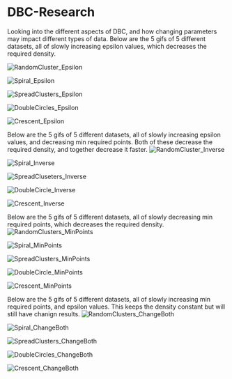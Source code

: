 # DBC-Research
Looking into the different aspects of DBC, and how changing parameters may impact different types of data.
Below are the 5 gifs of 5 different datasets, all of slowly increasing epsilon values, which decreases the required density.

![RandomCluster_Epsilon](https://github.com/user-attachments/assets/01680095-bcab-4c32-939d-222d1e674c4f)

![Spiral_Epsilon](https://github.com/user-attachments/assets/993eedff-57ff-4f50-bc01-59d268551518)

![SpreadClusters_Epsilon](https://github.com/user-attachments/assets/c13aa3ec-1b1d-4877-beda-c761297886b4)

![DoubleCircles_Epsilon](https://github.com/user-attachments/assets/4bc1d633-533f-4e7b-afbd-ad2befd1113a)

![Crescent_Epsilon](https://github.com/user-attachments/assets/e631cf72-a641-44b5-8b09-e41beb584302)

Below are the 5 gifs of 5 different datasets, all of slowly increasing epsilon values, and decreasing min required points. Both of these decrease the required density, and together decrease it faster.
![RandomCluster_Inverse](https://github.com/user-attachments/assets/a86bad58-da0c-4f7c-b632-5e9a4d674bb8)

![Spiral_Inverse](https://github.com/user-attachments/assets/6475b4f9-b6d2-43d2-9b40-e9423cdee9c9)

![SpreadCluseters_Inverse](https://github.com/user-attachments/assets/de836350-5d20-4673-9cb5-84d2b9326744)

![DoubleCircle_Inverse](https://github.com/user-attachments/assets/0d7bc86e-539b-4ea5-a76d-16de66f57f38)

![Crescent_Inverse](https://github.com/user-attachments/assets/1eb2523a-5f99-4a41-9c6c-7cba118cf731)

Below are the 5 gifs of 5 different datasets, all of slowly decreasing min required points, which decreases the required density.
![RandomClusters_MinPoints](https://github.com/user-attachments/assets/0209344b-73ea-4562-88fe-d2c7d1bc189d)

![Spiral_MinPoints](https://github.com/user-attachments/assets/79b63ebe-bae7-42e7-92e1-4880811e73d5)

![SpreadClusters_MinPoints](https://github.com/user-attachments/assets/75fb3e86-7e74-46fd-8a40-4898d2d9c2da)

![DoubleCircle_MinPoints](https://github.com/user-attachments/assets/72830ed1-279c-46f8-ab88-57e19ee045c1)

![Crescent_MinPoints](https://github.com/user-attachments/assets/cce0fff1-e3b5-43b8-a048-9e248227b881)

Below are the 5 gifs of 5 different datasets, all of slowly increasing min required points, and epsilon values. This keeps the density constant but will still have chanign results.
![RandomClusters_ChangeBoth](https://github.com/user-attachments/assets/8b09ef2c-5767-4d9f-b5ac-da698156c875)

![Spiral_ChangeBoth](https://github.com/user-attachments/assets/39cf0999-eef8-406e-bb86-6050aea9c3e3)

![SpreadClusters_ChangeBoth](https://github.com/user-attachments/assets/6297b188-3145-44ce-9013-47265c2eeafb)

![DoubleCircles_ChangeBoth](https://github.com/user-attachments/assets/88cbe7ab-b97e-46ab-928c-f163f4f12f94)

![Crescent_ChangeBoth](https://github.com/user-attachments/assets/be9e926c-a9c2-49cf-a0ea-a869cb8113b2)


